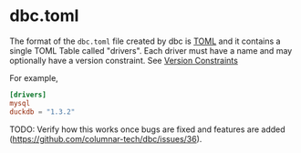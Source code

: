 <!-- Copyright (c) 2025 Columnar Technologies Inc.  All rights reserved. -->

# dbc.toml

The format of the `dbc.toml` file created by dbc is [TOML](https://toml.io) and it contains a single TOML Table called "drivers".
Each driver must have a name and may optionally have a version constraint. See [Version Constraints](../guides/installing.md#version-constraints)

For example,

```toml
[drivers]
mysql
duckdb = "1.3.2"
```

TODO: Verify how this works once bugs are fixed and features are added (https://github.com/columnar-tech/dbc/issues/36).
